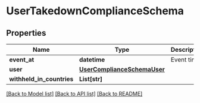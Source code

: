 # UserTakedownComplianceSchema


## Properties
Name | Type | Description | Notes
------------ | ------------- | ------------- | -------------
**event_at** | **datetime** | Event time. | 
**user** | [**UserComplianceSchemaUser**](UserComplianceSchemaUser.md) |  | 
**withheld_in_countries** | **List[str]** |  | 

[[Back to Model list]](../README.md#documentation-for-models) [[Back to API list]](../README.md#documentation-for-api-endpoints) [[Back to README]](../README.md)


